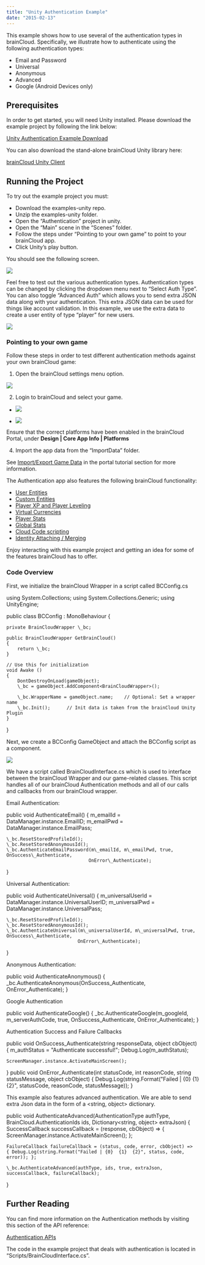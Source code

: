 ```yaml
---
title: "Unity Authentication Example"
date: "2015-02-13"
---
```


This example shows how to use several of the authentication types in brainCloud. Specifically, we illustrate how to authenticate using the following authentication types: 

- Email and Password
- Universal
- Anonymous
- Advanced 
- Google (Android Devices only)

## **Prerequisites**

In order to get started, you will need Unity installed. Please download the example project by following the link below: 

[Unity Authentication Example Download](https://github.com/getbraincloud/UnityExamples)

You can also download the stand-alone brainCloud Unity library here:

[brainCloud Unity Client](https://github.com/getbraincloud/Unity-Csharp)

## **Running the Project**

To try out the example project you must:

- Download the examples-unity repo. 
- Unzip the examples-unity folder.
- Open the “Authentication” project in unity.
- Open the “Main” scene in the “Scenes” folder.
- Follow the steps under “Pointing to your own game” to point to your brainCloud app.
- Click Unity’s play button.

You should see the following screen.

![](images/AuthPage1-1024x576.jpg)

Feel free to test out the various authentication types. Authentication types can be changed by clicking the dropdown menu next to “Select Auth Type”. You can also toggle “Advanced Auth” which allows you to send extra JSON data along with your authentication. This extra JSON data can be used for things like account validation. In this example, we use the extra data to create a user entity of type “player” for new users. 

![](images/AuthPage2-1024x575.jpg)

### **Pointing to your own game**

Follow these steps in order to test different authentication methods against your own brainCloud game:

1. Open the brainCloud settings menu option.

![](https://lh5.googleusercontent.com/yaelBFzJm7rpXcrbgRyF7Q0PJvuKgRK0BwdduU2TM9OeMRIuxfMceYI54jw5A6oZgatp6-zn1uLItdsN2-E9y_CsuPehlhJCMF8m4NNf5OFj-LlgYtK0WPEbJ3ItE1BwpR29eioGUMaf6eW8IQ)

2. Login to brainCloud and select your game.

- ![](images/SignIn2-1.png)
    
- ![](images/SignIn3-2.png)
    

Ensure that the correct platforms have been enabled in the brainCloud Portal, under **Design | Core App Info | Platforms**

4. Import the app data from the “ImportData” folder. 

See [Import/Export Game Data](/learn/portal-tutorials/importexport-game-data/) in the portal tutorial section for more information. 

The Authentication app also features the following brainCloud functionality:

- [User Entities](/api/capi/entity)
- [Custom Entities](/api/capi/customentity)
- [Player XP and Player Leveling](/api/capi/playerstats)
- [Virtual Currencies](/api/capi/virtualcurrency)
- [Player Stats](/api/capi/playerstats)
- [Global Stats](/api/capi/globalstats)
- [Cloud Code scripting](/api/capi/script) 
- [Identity Attaching / Merging](/api/capi/identity)

Enjoy interacting with this example project and getting an idea for some of the features brainCloud has to offer. 

### **Code Overview**

First, we initialize the brainCloud Wrapper in a script called BCConfig.cs

using System.Collections;
using System.Collections.Generic;
using UnityEngine;
 
public class BCConfig : MonoBehaviour {
 
    private BrainCloudWrapper \_bc;
 
    public BrainCloudWrapper GetBrainCloud()
    {
        return \_bc;
    }
    
    // Use this for initialization
    void Awake ()
    {
        DontDestroyOnLoad(gameObject);
        \_bc = gameObject.AddComponent<BrainCloudWrapper>();
        
        \_bc.WrapperName = gameObject.name;    // Optional: Set a wrapper name
        \_bc.Init();      // Init data is taken from the brainCloud Unity Plugin
    }
}

Next, we create a BCConfig GameObject and attach the BCConfig script as a component.

![](images/BCConfig-1024x674.png)

We have a script called BrainCloudInterface.cs which is used to interface between the brainCloud Wrapper and our game-related classes. This script handles all of our brainCloud Authentication methods and all of our calls and callbacks from our brainCloud wrapper. 

Email Authentication:

public void AuthenticateEmail()
{
    m\_emailId = DataManager.instance.EmailID;
    m\_emailPwd = DataManager.instance.EmailPass; 
 
    \_bc.ResetStoredProfileId();
    \_bc.ResetStoredAnonymousId();
    \_bc.AuthenticateEmailPassword(m\_emailId, m\_emailPwd, true, OnSuccess\_Authenticate, 
                                  OnError\_Authenticate);
}

Universal Authentication:

public void AuthenticateUniversal()
{
    m\_universalUserId = DataManager.instance.UniversalUserID;
    m\_universalPwd = DataManager.instance.UniversalPass;
 
    \_bc.ResetStoredProfileId();
    \_bc.ResetStoredAnonymousId();
    \_bc.AuthenticateUniversal(m\_universalUserId, m\_universalPwd, true, OnSuccess\_Authenticate, 
                              OnError\_Authenticate);
}

Anonymous Authentication:

public void AuthenticateAnonymous()
{
    \_bc.AuthenticateAnonymous(OnSuccess\_Authenticate, OnError\_Authenticate);
}

Google Authentication

public void AuthenticateGoogle()
{
    \_bc.AuthenticateGoogle(m\_googleId, m\_serverAuthCode, true, OnSuccess\_Authenticate, OnError\_Authenticate);
}

Authentication Success and Failure Callbacks

public void OnSuccess\_Authenticate(string responseData, object cbObject)
{
    m\_authStatus = "Authenticate successful!";
    Debug.Log(m\_authStatus);
 
    ScreenManager.instance.ActivateMainScreen();
}
public void OnError\_Authenticate(int statusCode, int reasonCode, string statusMessage, object cbObject)
{
    Debug.Log(string.Format("Failed | {0}  {1}  {2}", statusCode, reasonCode, statusMessage));
}

This example also features advanced authentication. We are able to send extra Json data in the form of a <string, object> dictionary. 

public void AuthenticateAdvanced(AuthenticationType authType, BrainCloud.AuthenticationIds ids, Dictionary<string, object> extraJson)
{
    SuccessCallback successCallback = (response, cbObject) => 
    { ScreenManager.instance.ActivateMainScreen(); };
 
    FailureCallback failureCallback = (status, code, error, cbObject) => 
    { Debug.Log(string.Format("Failed | {0}  {1}  {2}", status, code, error)); };
 
    \_bc.AuthenticateAdvanced(authType, ids, true, extraJson, successCallback, failureCallback);
}

## **Further Reading**

You can find more information on the Authentication methods by visiting this section of the API reference: 

[Authentication APIs](/api/capi/authentication)

The code in the example project that deals with authentication is located in “Scripts/BrainCloudInterface.cs”.
